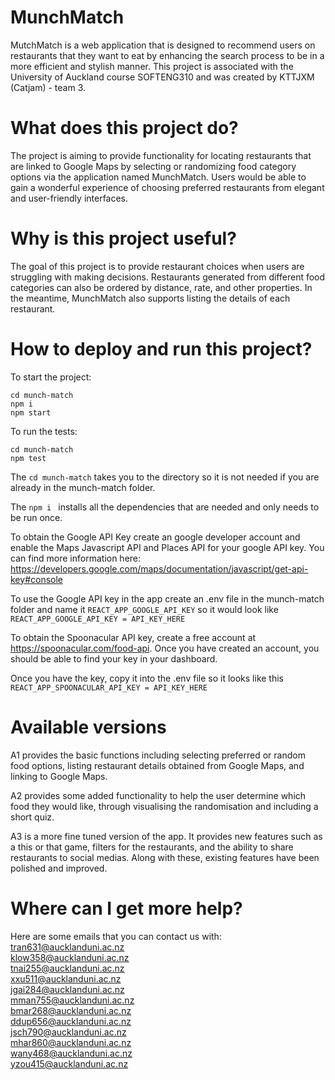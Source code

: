 # MunchMatch
MutchMatch is a web application that is designed to recommend users on restaurants that they want to eat by enhancing the search process to be in a more efficient and stylish manner. This project is associated with the University of Auckland course SOFTENG310 and was created by KTTJXM (Catjam) - team 3.  

# What does this project do?
The project is aiming to provide functionality for locating restaurants that are linked to Google Maps by selecting or randomizing food category options via the application named MunchMatch. Users would be able to gain a wonderful experience of choosing preferred restaurants from elegant and user-friendly interfaces.

# Why is this project useful?
The goal of this project is to provide restaurant choices when users are struggling with making decisions. Restaurants generated from different food categories can also be ordered by distance, rate, and other properties. In the meantime, MunchMatch also supports listing the details of each restaurant.

# How to deploy and run this project?

To start the project:
```
cd munch-match
npm i 
npm start

``` 

To run the tests: 
```
cd munch-match
npm test
```

The ```cd munch-match``` takes you to the directory so it is not needed if you are already in the munch-match folder.

The ```npm i ``` installs all the dependencies that are needed and only needs to be run once. 

To obtain the Google API Key create an google developer account and enable the Maps Javascript API and Places API for your google API key. You can find more information here: https://developers.google.com/maps/documentation/javascript/get-api-key#console

To use the Google API key in the app create an .env file in the munch-match folder and name it ```REACT_APP_GOOGLE_API_KEY``` so it would look like ```REACT_APP_GOOGLE_API_KEY = API_KEY_HERE```

To obtain the Spoonacular API key, create a free account at https://spoonacular.com/food-api. Once you have created an account, you should be able to find your key in your dashboard.

Once you have the key, copy it into the .env file so it looks like this ```REACT_APP_SPOONACULAR_API_KEY = API_KEY_HERE```

# Available versions
A1 provides the basic functions including selecting preferred or random food options, listing restaurant details obtained from Google Maps, and linking to Google Maps.

A2 provides some added functionality to help the user determine which food they would like, through visualising the randomisation and including a short quiz.

A3 is a more fine tuned version of the app. It provides new features such as a this or that game, filters for the restaurants, and the ability to share restaurants to social medias. Along with these, existing features have been polished and improved.

# Where can I get more help?
Here are some emails that you can contact us with:<br/>
tran631@aucklanduni.ac.nz <br/>
klow358@aucklanduni.ac.nz <br/>
tnai255@aucklanduni.ac.nz <br/>
xxu511@aucklanduni.ac.nz <br/>
jgai284@aucklanduni.ac.nz <br/>
mman755@aucklanduni.ac.nz <br/>
bmar268@aucklanduni.ac.nz <br/>
ddup656@aucklanduni.ac.nz <br/>
jsch790@aucklanduni.ac.nz <br/>
mhar860@aucklanduni.ac.nz <br/>
wany468@aucklanduni.ac.nz <br/>
yzou415@aucklanduni.ac.nz <br/>
